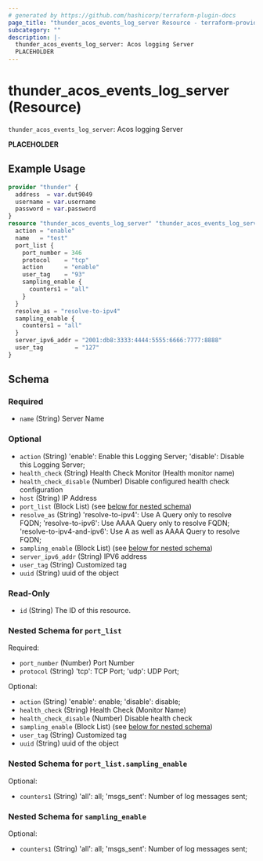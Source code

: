 ```yaml
---
# generated by https://github.com/hashicorp/terraform-plugin-docs
page_title: "thunder_acos_events_log_server Resource - terraform-provider-thunder"
subcategory: ""
description: |-
  thunder_acos_events_log_server: Acos logging Server
  PLACEHOLDER
---
```


# thunder_acos_events_log_server (Resource)

`thunder_acos_events_log_server`: Acos logging Server

__PLACEHOLDER__

## Example Usage

```terraform
provider "thunder" {
  address  = var.dut9049
  username = var.username
  password = var.password
}
resource "thunder_acos_events_log_server" "thunder_acos_events_log_server" {
  action = "enable"
  name   = "test"
  port_list {
    port_number = 346
    protocol    = "tcp"
    action      = "enable"
    user_tag    = "93"
    sampling_enable {
      counters1 = "all"
    }
  }
  resolve_as = "resolve-to-ipv4"
  sampling_enable {
    counters1 = "all"
  }
  server_ipv6_addr = "2001:db8:3333:4444:5555:6666:7777:8888"
  user_tag         = "127"
}
```

<!-- schema generated by tfplugindocs -->
## Schema

### Required

- `name` (String) Server Name

### Optional

- `action` (String) 'enable': Enable this Logging Server; 'disable': Disable this Logging Server;
- `health_check` (String) Health Check Monitor (Health monitor name)
- `health_check_disable` (Number) Disable configured health check configuration
- `host` (String) IP Address
- `port_list` (Block List) (see [below for nested schema](#nestedblock--port_list))
- `resolve_as` (String) 'resolve-to-ipv4': Use A Query only to resolve FQDN; 'resolve-to-ipv6': Use AAAA Query only to resolve FQDN; 'resolve-to-ipv4-and-ipv6': Use A as well as AAAA Query to resolve FQDN;
- `sampling_enable` (Block List) (see [below for nested schema](#nestedblock--sampling_enable))
- `server_ipv6_addr` (String) IPV6 address
- `user_tag` (String) Customized tag
- `uuid` (String) uuid of the object

### Read-Only

- `id` (String) The ID of this resource.

<a id="nestedblock--port_list"></a>
### Nested Schema for `port_list`

Required:

- `port_number` (Number) Port Number
- `protocol` (String) 'tcp': TCP Port; 'udp': UDP Port;

Optional:

- `action` (String) 'enable': enable; 'disable': disable;
- `health_check` (String) Health Check (Monitor Name)
- `health_check_disable` (Number) Disable health check
- `sampling_enable` (Block List) (see [below for nested schema](#nestedblock--port_list--sampling_enable))
- `user_tag` (String) Customized tag
- `uuid` (String) uuid of the object

<a id="nestedblock--port_list--sampling_enable"></a>
### Nested Schema for `port_list.sampling_enable`

Optional:

- `counters1` (String) 'all': all; 'msgs_sent': Number of log messages sent;



<a id="nestedblock--sampling_enable"></a>
### Nested Schema for `sampling_enable`

Optional:

- `counters1` (String) 'all': all; 'msgs_sent': Number of log messages sent;


